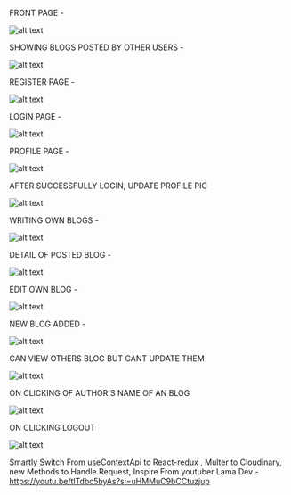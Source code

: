 FRONT PAGE - 

![alt text](https://github.com/priyanshuyadav07804/Blog_web/assets/80442935/3de96e47-1176-434f-89d1-123acc5b6325)

SHOWING BLOGS POSTED BY OTHER USERS -

![alt text](https://github.com/priyanshuyadav07804/Blog_web/assets/80442935/96414a87-514d-499a-8c0c-7014d0189bf6)

REGISTER PAGE - 

![alt text](https://github.com/priyanshuyadav07804/Blog_web/assets/80442935/b65e22ab-e4ad-40ad-a941-8dfee72f719c)

LOGIN PAGE -

![alt text](https://github.com/priyanshuyadav07804/Blog_web/assets/80442935/b9408b47-c9be-4d2d-ad5d-6da9eb4e9100)

PROFILE PAGE -

![alt text](https://github.com/priyanshuyadav07804/Blog_web/assets/80442935/b4a4ce0b-f002-4495-961a-6457096023d4)

AFTER SUCCESSFULLY LOGIN, UPDATE PROFILE PIC

![alt text](https://github.com/priyanshuyadav07804/Blog_web/assets/80442935/4b9f4f0c-334c-4fca-96e3-325eca3c81b2)

WRITING OWN BLOGS -

![alt text](https://github.com/priyanshuyadav07804/Blog_web/assets/80442935/9fb1ab56-b770-47b6-9b5a-5b4b05652a3d)

DETAIL OF POSTED BLOG -

![alt text](https://github.com/priyanshuyadav07804/Blog_web/assets/80442935/f488564e-6e34-4992-b0d7-f90bfd421197)

EDIT OWN BLOG -

![alt text](https://github.com/priyanshuyadav07804/Blog_web/assets/80442935/c04ddda5-b1ce-4b2d-81be-ced3bff77518)

NEW BLOG ADDED -

![alt text](https://github.com/priyanshuyadav07804/Blog_web/assets/80442935/8932d2eb-51b2-4c60-b391-28bff8944710)

CAN VIEW OTHERS BLOG BUT CANT UPDATE THEM

![alt text](https://github.com/priyanshuyadav07804/Blog_web/assets/80442935/44cb6e93-ae4b-4900-b564-89d22229c098)

ON CLICKING OF AUTHOR'S NAME OF AN BLOG 

![alt text](https://github.com/priyanshuyadav07804/Blog_web/assets/80442935/213df50e-e733-40b9-bc80-cc5b0d1f27ec)

ON CLICKING LOGOUT

![alt text](https://github.com/priyanshuyadav07804/Blog_web/assets/80442935/7ab8ebb5-0107-47b0-a7ab-f011f961e6d1)


Smartly Switch From useContextApi to React-redux , Multer to Cloudinary,
new Methods to Handle Request,
Inspire From youtuber Lama Dev - https://youtu.be/tlTdbc5byAs?si=uHMMuC9bCCtuzjup
